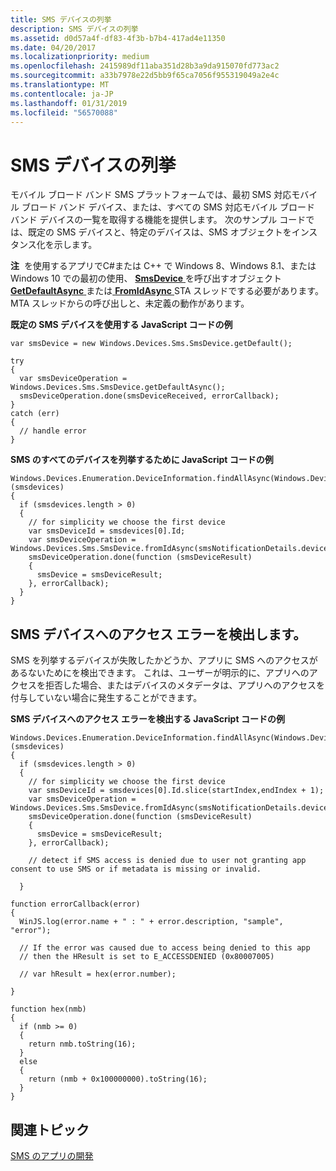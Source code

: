 ```yaml
---
title: SMS デバイスの列挙
description: SMS デバイスの列挙
ms.assetid: d0d57a4f-df83-4f3b-b7b4-417ad4e11350
ms.date: 04/20/2017
ms.localizationpriority: medium
ms.openlocfilehash: 2415989df11aba351d28b3a9da915070fd773ac2
ms.sourcegitcommit: a33b7978e22d5bb9f65ca7056f955319049a2e4c
ms.translationtype: MT
ms.contentlocale: ja-JP
ms.lasthandoff: 01/31/2019
ms.locfileid: "56570088"
---
```

# <a name="enumerate-sms-devices"></a>SMS デバイスの列挙


モバイル ブロード バンド SMS プラットフォームでは、最初 SMS 対応モバイル ブロード バンド デバイス、または、すべての SMS 対応モバイル ブロード バンド デバイスの一覧を取得する機能を提供します。 次のサンプル コードでは、既定の SMS デバイスと、特定のデバイスは、SMS オブジェクトをインスタンス化を示します。

**注**  を使用するアプリでC#または C++ で Windows 8、Windows 8.1、または Windows 10 での最初の使用、 [ **SmsDevice** ](https://msdn.microsoft.com/library/windows/apps/br206511)を呼び出すオブジェクト[ **GetDefaultAsync** ](https://msdn.microsoft.com/library/windows/apps/br211915)または[ **FromIdAsync** ](https://msdn.microsoft.com/library/windows/apps/br211914) STA スレッドでする必要があります。 MTA スレッドからの呼び出しと、未定義の動作があります。

 

**既定の SMS デバイスを使用する JavaScript コードの例**

``` syntax
var smsDevice = new Windows.Devices.Sms.SmsDevice.getDefault();

try
{
  var smsDeviceOperation = Windows.Devices.Sms.SmsDevice.getDefaultAsync();
  smsDeviceOperation.done(smsDeviceReceived, errorCallback);
}
catch (err)
{
  // handle error
}
```

**SMS のすべてのデバイスを列挙するために JavaScript コードの例**

``` syntax
Windows.Devices.Enumeration.DeviceInformation.findAllAsync(Windows.Devices.Sms.SmsDevice.getDeviceSelector()).then(function (smsdevices) 
{
  if (smsdevices.length > 0)
  {
    // for simplicity we choose the first device
    var smsDeviceId = smsdevices[0].Id;
    var smsDeviceOperation = Windows.Devices.Sms.SmsDevice.fromIdAsync(smsNotificationDetails.deviceId); 
    smsDeviceOperation.done(function (smsDeviceResult)
    {
      smsDevice = smsDeviceResult;
    }, errorCallback);
  }
}
```

## <a name="span-iddetecterrspanspan-iddetecterrspandetect-sms-device-access-errors"></a><span id="detecterr"></span><span id="DETECTERR"></span>SMS デバイスへのアクセス エラーを検出します。


SMS を列挙するデバイスが失敗したかどうか、アプリに SMS へのアクセスがあるないためにを検出できます。 これは、ユーザーが明示的に、アプリへのアクセスを拒否した場合、またはデバイスのメタデータは、アプリへのアクセスを付与していない場合に発生することができます。

**SMS デバイスへのアクセス エラーを検出する JavaScript コードの例**

``` syntax
Windows.Devices.Enumeration.DeviceInformation.findAllAsync(Windows.Devices.Sms.SmsDevice.getDeviceSelector()).then(function (smsdevices)
{
  if (smsdevices.length > 0)
  {
    // for simplicity we choose the first device
    var smsDeviceId = smsdevices[0].Id.slice(startIndex,endIndex + 1);
    var smsDeviceOperation = Windows.Devices.Sms.SmsDevice.fromIdAsync(smsNotificationDetails.deviceId); 
    smsDeviceOperation.done(function (smsDeviceResult)
    {
      smsDevice = smsDeviceResult;
    }, errorCallback); 

    // detect if SMS access is denied due to user not granting app consent to use SMS or if metadata is missing or invalid.

  }

function errorCallback(error)
{
  WinJS.log(error.name + " : " + error.description, "sample", "error");

  // If the error was caused due to access being denied to this app
  // then the HResult is set to E_ACCESSDENIED (0x80007005)

  // var hResult = hex(error.number);

}

function hex(nmb)
{
  if (nmb >= 0)
  {
    return nmb.toString(16);
  }
  else
  {
    return (nmb + 0x100000000).toString(16);
  }
}
```

## <a name="span-idrelatedtopicsspanrelated-topics"></a><span id="related_topics"></span>関連トピック


[SMS のアプリの開発](developing-sms-apps.md)

 

 






